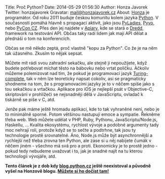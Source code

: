 Title: Proč Python?
Date: 2014-05-29 01:56:30
Author: Honza Javorek
Twitter: honzajavorek
Gravatar: mail@honzajavorek.cz
About: [Honza](http://honzajavorek.cz) je programátor. Od roku 2011 buduje českou komunitu kolem jazyka [Python](http://python.cz/). V současnosti pomáhá hlavně s propagací aktivit, jako jsou [PyLadies](http://pyladies.cz/), [Pyvo](http://pyvo.cz/), nebo [PyCon CZ](https://cz.pycon.org/). Přes den jej najdete v [Apiary](https://apiary.io/), kde se stará o [Dredd](https://github.com/apiaryio/dredd), framework na testování API. Občas taky radí lidem jak mají API dělat a přednáší o tom na konferencích.

Občas se mě někdo zeptá, proč vlastně "kopu za Python". Co že je na něm tak úžasného. Zkusím to nějak sepsat.

Můžete mít rádi svou zahradní sekačku, ale stejně ji nepoužijete, když budete potřebovat míchat těsto na bábovku nebo vrtat poličku. Ačkoliv můžeme polemizovat nad tím, že pokud je programovací jazyk [Turing-complete](https://cs.wikipedia.org/wiki/Turingovsk%C3%A1_%C3%BAplnost), tak v něm lze teoreticky napsat cokoliv, asi se pragmaticky shodneme na tom, že s programovacími jazyky je to v něčem spíše jako s tou sekačkou a vrtačkou. Aplikace pro iOS je nejlepší psát v Objective-C, skriptování v prohlížeči se nejsnadněji dělá v JavaScriptu, ovladač k tiskárně se píše v C, atd.

Jenže pak máme ještě hromadu aplikací, kde to tak vyhraněné není, nebo je to minimálně sporné. Potom většinou nastupují emoce a sympatie. Řekněme třeba web. Web můžete udělat v PHP, Ruby, Pythonu, JavaScriptu/Node.js, Haskellu, ... Kvalita ekosystému, rychlost vývoje a podobné argumenty tady moc nehrají roli, protože když se to sečte a podtrhne, tak jsou ty technologie prostě srovnatelné. Áno, Node.js může být asynchronnější a rychlejší než třeba zrovna ten Python, ale zase si u něj nabijete čumák v něčem jiném - všechno má svá pro a proti. Ekonomicky je to prostě jedno - pokud tedy nebudeme uvažovat i to, jak je snadné najít na tu kterou technologii vývojáře, atd.

**Tento článek je z dob kdy [blog.python.cz](http://blog.python.cz) ještě neexistoval a původně vyšel na Honzově blogu. [Můžete si ho dočíst tam!](http://honzajavorek.cz/blog/proc-python.html)**
